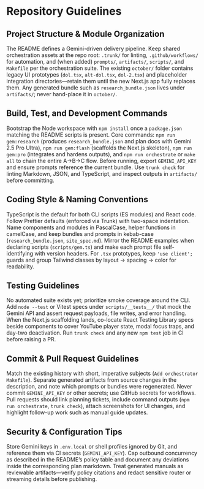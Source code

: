 # Repository Guidelines

## Project Structure & Module Organization
The README defines a Gemini-driven delivery pipeline. Keep shared orchestration assets at the repo root: `.trunk/` for linting, `.github/workflows/` for automation, and (when added) `prompts/`, `artifacts/`, `scripts/`, and `Makefile` per the orchestration suite. The existing `october/` folder contains legacy UI prototypes (`dol.tsx`, `alt-dol.tsx`, `dol-2.tsx`) and placeholder integration directories—retain them until the new Next.js app fully replaces them. Any generated bundle such as `research_bundle.json` lives under `artifacts/`; never hand-place it in `october/`.

## Build, Test, and Development Commands
Bootstrap the Node workspace with `npm install` once a `package.json` matching the README scripts is present. Core commands: `npm run gem:research` (produces `research_bundle.json` and plan docs with Gemini 2.5 Pro Ultra), `npm run gem:flash` (scaffolds the Next.js skeleton), `npm run gem:pro` (integrates and hardens outputs), and `npm run orchestrate` or `make all` to chain the entire A→B→C flow. Before running, export `GEMINI_API_KEY` and ensure prompts reference the current bundle. Use `trunk check` for linting Markdown, JSON, and TypeScript, and inspect outputs in `artifacts/` before committing.

## Coding Style & Naming Conventions
TypeScript is the default for both CLI scripts (ES modules) and React code. Follow Prettier defaults (enforced via Trunk) with two-space indentation. Name components and modules in PascalCase, helper functions in camelCase, and keep bundles and prompts in kebab-case (`research_bundle.json`, `site_spec.md`). Mirror the README examples when declaring scripts (`scripts/gem.ts`) and make each prompt file self-identifying with version headers. For `.tsx` prototypes, keep `'use client';` guards and group Tailwind classes by layout → spacing → color for readability.

## Testing Guidelines
No automated suite exists yet; prioritize smoke coverage around the CLI. Add `node --test` or Vitest specs under `scripts/__tests__/` that mock the Gemini API and assert request payloads, file writes, and error handling. When the Next.js scaffolding lands, co-locate React Testing Library specs beside components to cover YouTube player state, modal focus traps, and day-two deactivation. Run `trunk check` and any new `npm test` job in CI before raising a PR.

## Commit & Pull Request Guidelines
Match the existing history with short, imperative subjects (`Add orchestrator Makefile`). Separate generated artifacts from source changes in the description, and note which prompts or bundles were regenerated. Never commit `GEMINI_API_KEY` or other secrets; use GitHub secrets for workflows. Pull requests should link planning tickets, include command outputs (`npm run orchestrate`, `trunk check`), attach screenshots for UI changes, and highlight follow-up work such as manual guide updates.

## Security & Configuration Tips
Store Gemini keys in `.env.local` or shell profiles ignored by Git, and reference them via CI secrets (`GEMINI_API_KEY`). Cap outbound concurrency as described in the README’s policy table and document any deviations inside the corresponding plan markdown. Treat generated manuals as reviewable artifacts—verify policy citations and redact sensitive router or streaming details before publishing.
